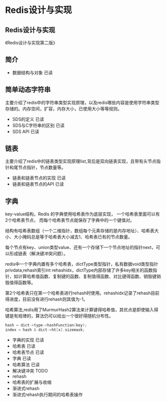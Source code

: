 # Redis设计与实现

## Redis设计与实现

《Redis设计与实现第二版》

## 简介

- 数据结构与对象 已读

## 简单动态字符串

主要介绍了redis中的字符串类型实现原理，以及redis哪些内容是使用字符串类型存储的。内存空间，扩容，内存大小，已使用大小等等规则。

- SDS的定义 已读
- SDS与C字符串的区别 已读
- SDS API 已读

## 链表

主要介绍了redis中的链表类型实现原理list,背后是双向链表实现，且带有头节点指针和尾节点指针，节点数量等。

- 链表和链表节点的实现 已读
- 链表和链表节点的API 已读

## 字典

key-value结构，Redis 的字典使用哈希表作为底层实现， 一个哈希表里面可以有2个哈希表节点， 而每个哈希表节点就保存了字典中的一个键值对。

结构有哈希表数组（一个二维指针，数组每个元素存储的是内存地址）、哈希表大小、大小掩码总是等于哈希表大小减去1、哈希表已有的节点数量。

每个节点有key、union类型value、还有一个存储下一个节点地址的指针next，可以形成链表（解决键冲突问题）。

redis中一个字典内置有多个哈希表，dictType类型指针，私有数据void类型指针privdata,rehash索引int rehashidx，dictType内部存储了许多key相关的函数指针，如计算哈希值函数、复制键的函数、复制值得函数、对比键得函数、销毁键销毁值得函数等。

第2个哈希表只在第一个哈希表进行rehash时使用。rehashidx记录了rehash目前得进度，目前没有进行rehash则其值为-1。

哈希算法,redis用了MurmurHash2算法来计算键得哈希值，其优点是即使输入得键是有规律的，算法仍可以给出一个很好得随机分布性。

```cpp
hash = dict->type->hashFunction(key);
index = hash & dict->ht[x].sizemask;
```

- 字典的实现 已读
- 哈希表 已读
- 哈希表节点 已读
- 字典 已读
- 哈希算法 已读
- 解决键冲突 TODO
- rehash
- 哈希表的扩展与收缩
- 渐进式rehash
- 渐进式rehash执行期间的哈希表操作
